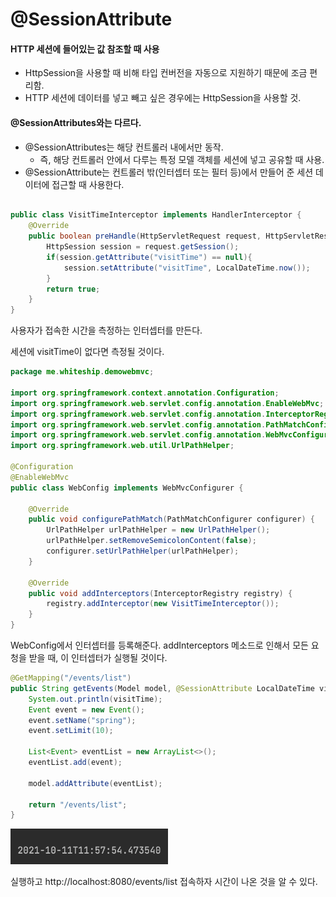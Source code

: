 # @SessionAttribute

#### HTTP 세션에 들어있는 값 참조할 때 사용

- HttpSession을 사용할 때 비해 타입 컨버전을 자동으로 지원하기 때문에 조금 편리함.
- HTTP 세션에 데이터를 넣고 빼고 싶은 경우에는 HttpSession을 사용할 것.

#### @SessionAttributes와는 다르다.

- @SessionAttributes는 해당 컨트롤러 내에서만 동작.
  - 즉, 해당 컨트롤러 안에서 다루는 특정 모델 객체를 세션에 넣고 공유할 때 사용.
- @SessionAttribute는 컨트롤러 밖(인터셉터 또는 필터 등)에서 만들어 준 세션 데이터에 접근할 때 사용한다.





```java

public class VisitTimeInterceptor implements HandlerInterceptor {
    @Override
    public boolean preHandle(HttpServletRequest request, HttpServletResponse response, Object handler) throws Exception {
        HttpSession session = request.getSession();
        if(session.getAttribute("visitTime") == null){
            session.setAttribute("visitTime", LocalDateTime.now());
        }
        return true;
    }
}
```

사용자가 접속한 시간을 측정하는 인터셉터를 만든다.

세션에 visitTime이 없다면 측정될 것이다.

```java
package me.whiteship.demowebmvc;

import org.springframework.context.annotation.Configuration;
import org.springframework.web.servlet.config.annotation.EnableWebMvc;
import org.springframework.web.servlet.config.annotation.InterceptorRegistry;
import org.springframework.web.servlet.config.annotation.PathMatchConfigurer;
import org.springframework.web.servlet.config.annotation.WebMvcConfigurer;
import org.springframework.web.util.UrlPathHelper;

@Configuration
@EnableWebMvc
public class WebConfig implements WebMvcConfigurer {

    @Override
    public void configurePathMatch(PathMatchConfigurer configurer) {
        UrlPathHelper urlPathHelper = new UrlPathHelper();
        urlPathHelper.setRemoveSemicolonContent(false);
        configurer.setUrlPathHelper(urlPathHelper);
    }

    @Override
    public void addInterceptors(InterceptorRegistry registry) {
        registry.addInterceptor(new VisitTimeInterceptor());
    }
}
```

WebConfig에서 인터셉터를 등록해준다. addInterceptors 메소드로 인해서 모든 요청을 받을 때, 이 인터셉터가 실행될 것이다.

```java
@GetMapping("/events/list")
public String getEvents(Model model, @SessionAttribute LocalDateTime visitTime) {
    System.out.println(visitTime);
    Event event = new Event();
    event.setName("spring");
    event.setLimit(10);

    List<Event> eventList = new ArrayList<>();
    eventList.add(event);

    model.addAttribute(eventList);

    return "/events/list";
}
```

 

<img src="img/image-20211011115832311.png" alt="image-20211011115832311" style="width:50%;" />

실행하고 http://localhost:8080/events/list 접속하자 시간이 나온 것을 알 수 있다.